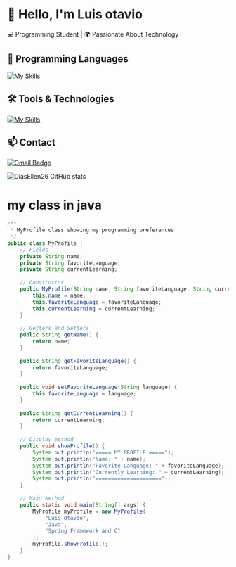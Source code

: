 # 👋 Hello, I'm Luis otavio

💻 Programming Student | 🌍 Passionate About Technology  

## 🚀 Programming Languages  
[![My Skills](https://skillicons.dev/icons?i=java,python,javascript,c)](https://skillicons.dev)  

## 🛠️ Tools & Technologies  
[![My Skills](https://skillicons.dev/icons?i=vscode,mysql,bootstrap,git,github)](https://skillicons.dev)  

## 📫 Contact  

[![Gmail Badge](https://img.shields.io/badge/-YourEmail-006bed?style=flat-square&logo=Gmail&logoColor=white&link=mailto:YourEmail)](mailto:YourEmail)  


![DiasEllen26 GitHub stats](https://github-readme-stats.vercel.app/api?username=LuisOtavio13&show_icons=true&theme=radical)  
# my class in java
```java
/**
 * MyProfile class showing my programming preferences
 */
public class MyProfile {
    // Fields
    private String name;
    private String favoriteLanguage;
    private String currentLearning;
    
    // Constructor
    public MyProfile(String name, String favoriteLanguage, String currentLearning) {
        this.name = name;
        this.favoriteLanguage = favoriteLanguage;
        this.currentLearning = currentLearning;
    }
    
    // Getters and Setters
    public String getName() {
        return name;
    }
    
    public String getFavoriteLanguage() {
        return favoriteLanguage;
    }
    
    public void setFavoriteLanguage(String language) {
        this.favoriteLanguage = language;
    }
    
    public String getCurrentLearning() {
        return currentLearning;
    }
    
    // Display method
    public void showProfile() {
        System.out.println("===== MY PROFILE =====");
        System.out.println("Name: " + name);
        System.out.println("Favorite Language: " + favoriteLanguage);
        System.out.println("Currently Learning: " + currentLearning);
        System.out.println("=====================");
    }
    
    // Main method
    public static void main(String[] args) {
        MyProfile myProfile = new MyProfile(
            "Luis Otavio", 
            "Java", 
            "Spring Framework and C"
        );
        myProfile.showProfile();
    }
}

